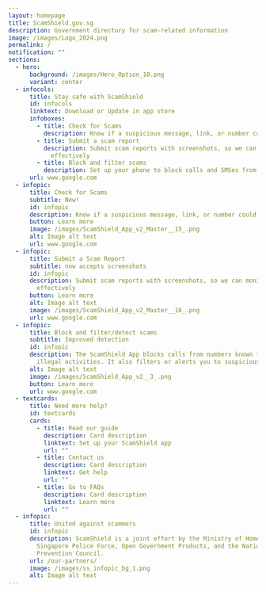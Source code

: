 ```yaml
---
layout: homepage
title: ScamShield.gov.sg
description: Government directory for scam-related information
image: /images/Logo_2024.png
permalink: /
notification: ""
sections:
  - hero:
      background: /images/Hero_Option_10.png
      variant: center
  - infocols:
      title: Stay safe with ScamShield
      id: infocols
      linktext: Download or Update in app store
      infoboxes:
        - title: Check for Scams
          description: Know if a suspicious message, link, or number could be a scam
        - title: Submit a scam report
          description: Submit scam reports with screenshots, so we can monitor scams more
            effectively
        - title: Block and filter scams
          description: Set up your phone to block calls and SMSes from scammers
      url: www.google.com
  - infopic:
      title: Check for Scams
      subtitle: New!
      id: infopic
      description: Know if a suspicious message, link, or number could be a scam
      button: Learn more
      image: /images/ScamShield_App_v2_Master__15_.png
      alt: Image alt text
      url: www.google.com
  - infopic:
      title: Submit a Scam Report
      subtitle: now accepts screenshots
      id: infopic
      description: Submit scam reports with screenshots, so we can monitor scams more
        effectively
      button: Learn more
      alt: Image alt text
      image: /images/ScamShield_App_v2_Master__16_.png
      url: www.google.com
  - infopic:
      title: Block and filter/detect scams
      subtitle: Improved detection
      id: infopic
      description: The ScamShield App blocks calls from numbers known to be used in
        illegal activities. It also filters or alerts you to suspicious SMSes.
      alt: Image alt text
      image: /images/ScamShield_App_v2__3_.png
      button: Learn more
      url: www.google.com
  - textcards:
      title: Need more help?
      id: textcards
      cards:
        - title: Read our guide
          description: Card description
          linktext: Set up your ScamShield app
          url: ""
        - title: Contact us
          description: Card description
          linktext: Get help
          url: ""
        - title: Go to FAQs
          description: Card description
          linktext: Learn more
          url: ""
  - infopic:
      title: United against scammers
      id: infopic
      description: ScamShield is a joint effort by the Ministry of Home Affairs, the
        Singapore Police Force, Open Government Products, and the National Crime
        Prevention Council.
      url: /our-partners/
      image: /images/ss_infopic_bg_1.png
      alt: Image alt text
---
```

